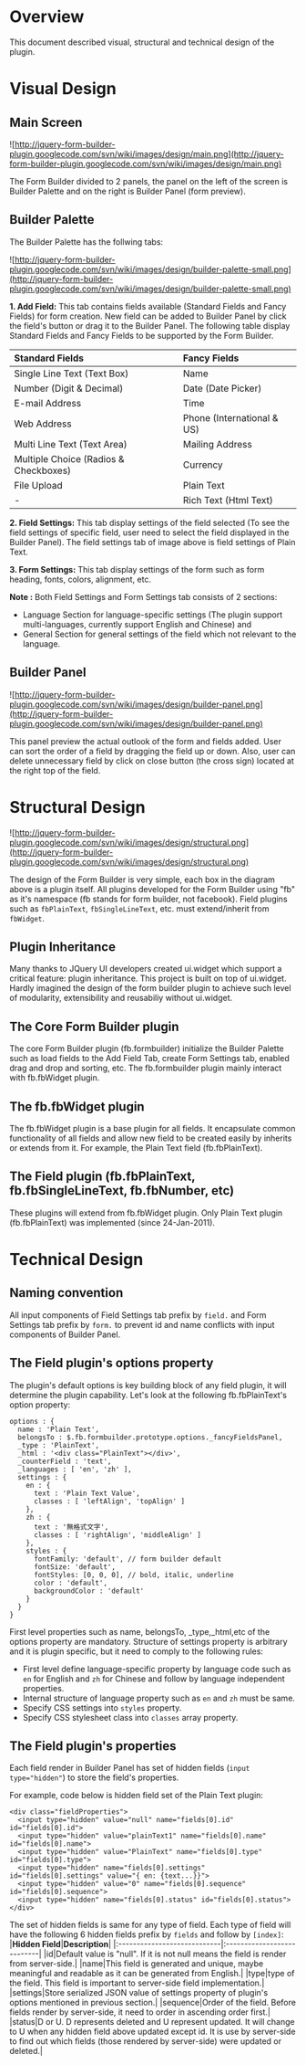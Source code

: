 

# Overview #
This document described visual, structural and technical design of the plugin.

# Visual Design #
## Main Screen ##
![http://jquery-form-builder-plugin.googlecode.com/svn/wiki/images/design/main.png](http://jquery-form-builder-plugin.googlecode.com/svn/wiki/images/design/main.png)

The Form Builder divided to 2 panels, the panel on the left of the screen is Builder Palette and on the right is Builder Panel (form preview).

## Builder Palette ##
The Builder Palette has the follwing tabs:

![http://jquery-form-builder-plugin.googlecode.com/svn/wiki/images/design/builder-palette-small.png](http://jquery-form-builder-plugin.googlecode.com/svn/wiki/images/design/builder-palette-small.png)

**1. Add Field:** This tab contains fields available (Standard Fields and Fancy Fields) for form creation. New field can be added to Builder Panel by click the field's button or drag it to the Builder Panel. The following table display Standard Fields and Fancy Fields to be supported by the Form Builder.

|<strong>Standard Fields</strong>|<strong>Fancy Fields</strong>|
|:-------------------------------|:----------------------------|
|Single Line Text (Text Box)|Name|
|Number (Digit & Decimal)|Date (Date Picker)|
|E-mail Address|Time|
|Web Address|Phone (International & US)|
|Multi Line Text (Text Area)|Mailing Address|
|Multiple Choice (Radios & Checkboxes)|Currency|
|File Upload|Plain Text|
|- |Rich Text (Html Text)|

**2. Field Settings:** This tab display settings of the field selected (To see the field settings of specific field, user need to select the field displayed in the Builder Panel). The field settings tab of image above is field settings of Plain Text.

**3. Form Settings:** This tab display settings of the form such as form heading, fonts, colors, alignment, etc.

**Note :** Both Field Settings and Form Settings tab consists of 2 sections:
  * Language Section for language-specific settings (The plugin support multi-languages, currently support English and Chinese) and
  * General Section for general settings of the field which not relevant to the language.

## Builder Panel ##

![http://jquery-form-builder-plugin.googlecode.com/svn/wiki/images/design/builder-panel.png](http://jquery-form-builder-plugin.googlecode.com/svn/wiki/images/design/builder-panel.png)

This panel preview the actual outlook of the form and fields added. User can sort the order of a field by dragging the field up or down. Also, user can delete unnecessary field by click on close button (the cross sign) located at the right top of the field.

# Structural Design #

![http://jquery-form-builder-plugin.googlecode.com/svn/wiki/images/design/structural.png](http://jquery-form-builder-plugin.googlecode.com/svn/wiki/images/design/structural.png)

The design of the Form Builder is very simple, each box in the diagram above is a plugin itself. All plugins developed for the Form Builder using "fb" as it's namespace (fb stands for form builder, not facebook). Field plugins such as `fbPlainText`, `fbSingleLineText`, etc. must extend/inherit from `fbWidget`.

## Plugin Inheritance ##
Many thanks to JQuery UI developers created ui.widget which support a critical feature: plugin inheritance. This project is built on top of ui.widget. Hardly imagined the design of the form builder plugin to achieve such level of modularity, extensibility and reusabiliy without ui.widget.

## The Core Form Builder plugin ##
The core Form Builder plugin (fb.formbuilder) initialize the Builder Palette such as load fields to the Add Field Tab, create Form Settings tab, enabled drag and drop and sorting, etc. The fb.formbuilder plugin mainly interact with fb.fbWidget plugin.

## The fb.fbWidget plugin ##
The fb.fbWidget plugin is a base plugin for all fields. It encapsulate common functionality of all fields and allow new field to be created easily by inherits or extends from it. For example, the Plain Text field (fb.fbPlainText).

## The Field plugin (fb.fbPlainText, fb.fbSingleLineText, fb.fbNumber, etc) ##
These plugins will extend from fb.fbWidget plugin. Only Plain Text plugin (fb.fbPlainText) was implemented (since 24-Jan-2011).

# Technical Design #
## Naming convention ##
All input components of Field Settings tab prefix by `field.` and Form Settings tab prefix by `form.` to prevent id and name conflicts with input components of Builder Panel.

## The Field plugin's options property ##
The plugin's default options is key building block of any field plugin, it will determine the plugin capability. Let's look at the following fb.fbPlainText's option property:
```
options : { 
  name : 'Plain Text',
  belongsTo : $.fb.formbuilder.prototype.options._fancyFieldsPanel,
  _type : 'PlainText',
  _html : '<div class="PlainText"></div>',
  _counterField : 'text',
  _languages : [ 'en', 'zh' ],
  settings : {
    en : {
      text : 'Plain Text Value',
      classes : [ 'leftAlign', 'topAlign' ]
    },
    zh : {
      text : '無格式文字',
      classes : [ 'rightAlign', 'middleAlign' ]
    },
    styles : {
      fontFamily: 'default', // form builder default
      fontSize: 'default',
      fontStyles: [0, 0, 0], // bold, italic, underline
      color : 'default',
      backgroundColor : 'default'
    }
  }
}
```

First level properties such as name, belongsTo, _type,_html,etc of the options property are mandatory.
Structure of settings property is arbitrary and it is plugin specific, but it need to comply to the following rules:
  * First level define language-specific property by language code such as `en` for English and `zh` for Chinese and follow by language independent properties.
  * Internal structure of language property such as `en` and `zh` must be same.
  * Specify CSS settings into `styles` property.
  * Specify CSS stylesheet class into `classes` array property.

## The Field plugin's properties ##
Each field render in Builder Panel has set of hidden fields (`input type="hidden"`) to store the field's properties.

For example, code below is hidden field set of the Plain Text plugin:
```
<div class="fieldProperties">
  <input type="hidden" value="null" name="fields[0].id" id="fields[0].id"> 
  <input type="hidden" value="plainText1" name="fields[0].name" id="fields[0].name"> 
  <input type="hidden" value="PlainText" name="fields[0].type" id="fields[0].type"> 
  <input type="hidden" name="fields[0].settings" id="fields[0].settings" value="{ en: {text...}}">
  <input type="hidden" value="0" name="fields[0].sequence" id="fields[0].sequence"> 
  <input type="hidden" name="fields[0].status" id="fields[0].status">
</div>
```

The set of hidden fields is same for any type of field.
Each type of field will have the following 6 hidden fields prefix by `fields` and follow by `[index]`:
|<strong>Hidden Field</strong>|<strong>Description</strong>|
|:----------------------------|:---------------------------|
|id|Default value is "null". If it is not null means the field is render from server-side.|
|name|This field is generated and unique, maybe meaningful and readable as it can be generated from English.|
|type|type of the field. This field is important to server-side field implementation.|
|settings|Store serialized JSON value of settings property of plugin's options mentioned in previous section.|
|sequence|Order of the field. Before fields render by server-side, it need to order in ascending order first.|
|status|D or U. D represents deleted and U represent updated. It will change to U when any hidden field above updated except id. It is use by server-side to find out which fields (those rendered by server-side) were updated or deleted.|